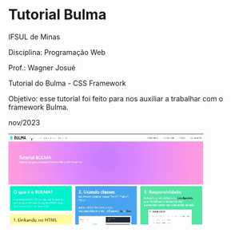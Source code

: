 # Tutorial Bulma

IFSUL de Minas

Disciplina: Programação Web

Prof.: Wagner Josué

Tutorial do Bulma - CSS Framework

Objetivo: esse tutorial foi feito para nos auxiliar a trabalhar com o framework Bulma.

nov/2023

![projeto bulma no navegador](./gif/tela-projeto-bulma.gif)